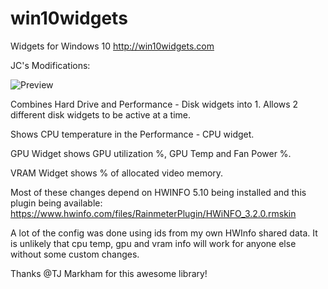 # win10widgets
Widgets for Windows 10 http://win10widgets.com

JC's Modifications:

![Preview](http://www.ascensiongamedev.com/resources/filehost/4538474e2c63e0229f36cc3dfadbb032.png)

Combines Hard Drive and Performance - Disk widgets into 1. Allows 2 different disk widgets to be active at a time.

Shows CPU temperature in the Performance - CPU widget.

GPU Widget shows GPU utilization %, GPU Temp and Fan Power %.

VRAM Widget shows % of allocated video memory.

Most of these changes depend on HWINFO 5.10 being installed and this plugin being available:  https://www.hwinfo.com/files/RainmeterPlugin/HWiNFO_3.2.0.rmskin

A lot of the config was done using ids from my own HWInfo shared data. It is unlikely that cpu temp, gpu and vram info will work for anyone else without some custom changes.

Thanks @TJ Markham for this awesome library!
